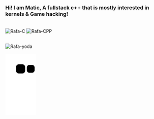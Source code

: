 ### Hi! I am Matic, A fullstack c++ that is mostly interested in kernels & Game hacking!

</div>
  <div style="display: inline_block"><br>
  <img align="center" alt="Rafa-C" height="30" width="40" src="https://raw.githubusercontent.com/jmnote/z-icons/master/svg/c.svg">
  <img align="center" alt="Rafa-CPP" height="30" width="40" src="https://raw.githubusercontent.com/jmnote/z-icons/master/svg/cpp.svg">
</div> 

##

</div>
   <img align="center" alt="Rafa-yoda" src="https://media.giphy.com/media/hpF9R9M1PHN5e5liSx/giphy.gif">
</div>

  ![Snake animation](https://github.com/rafaballerini/rafaballerini/blob/output/github-contribution-grid-snake.svg)
